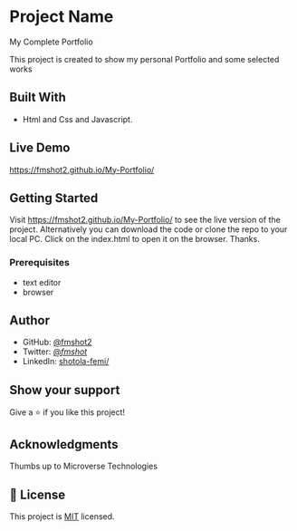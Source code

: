 
# Project Name

My Complete Portfolio

This project is created to show my personal Portfolio and some selected works


## Built With

- Html and Css and Javascript.

## Live Demo

https://fmshot2.github.io/My-Portfolio/

## Getting Started

Visit https://fmshot2.github.io/My-Portfolio/ to see the live version of the project. Alternatively you can download the code or clone the repo to your local PC. Click on the index.html to open it on the browser.
Thanks.

### Prerequisites
- text editor
- browser

## Author

- GitHub: [@fmshot2](https://github.com/fmshot2)
- Twitter: [@_fmshot_](https://twitter.com/@_fmshot_)
- LinkedIn: [shotola-femi/](https://www.linkedin.com/in/shotola-femi/)


## Show your support

Give a ⭐️ if you like this project!

## Acknowledgments

Thumbs up to Microverse Technologies

## 📝 License

This project is [MIT](./LICENSE) licensed.
